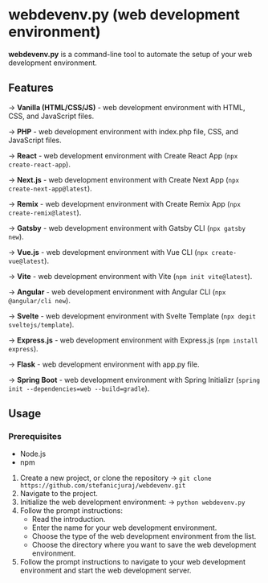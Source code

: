 # webdevenv.py (web development environment)

**webdevenv.py** is a command-line tool to automate the setup of your web development environment.

## Features

&rarr; **Vanilla (HTML/CSS/JS)** - web development environment with HTML, CSS, and JavaScript files.

&rarr; **PHP** - web development environment with index.php file, CSS, and JavaScript files.

&rarr; **React** - web development environment with Create React App (`npx create-react-app`).

&rarr; **Next.js** - web development environment with Create Next App (`npx create-next-app@latest`).

&rarr; **Remix** - web development environment with Create Remix App (`npx create-remix@latest`).

&rarr; **Gatsby** - web development environment with Gatsby CLI (`npx gatsby new`).

&rarr; **Vue.js** - web development environment with Vue CLI (`npx create-vue@latest`).

&rarr; **Vite** - web development environment with Vite (`npm init vite@latest`).

&rarr; **Angular** - web development environment with Angular CLI (`npx @angular/cli new`).

&rarr; **Svelte** - web development environment with Svelte Template (`npx degit sveltejs/template`).

&rarr; **Express.js** - web development environment with Express.js (`npm install express`).

&rarr; **Flask** - web development environment with app.py file.

&rarr; **Spring Boot** - web development environment with Spring Initializr (`spring init --dependencies=web --build=gradle`).

## Usage

### Prerequisites

- Node.js
- npm

1. Create a new project, or clone the repository &rarr; `git clone https://github.com/stefanicjuraj/webdevenv.git`
2. Navigate to the project.
3. Initialize the web development environment: &rarr; `python webdevenv.py`
4. Follow the prompt instructions:
   - Read the introduction.
   - Enter the name for your web development environment.
   - Choose the type of the web development environment from the list.
   - Choose the directory where you want to save the web development environment.
5. Follow the prompt instructions to navigate to your web development environment and start the web development server.
